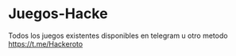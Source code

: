 # Juegos-Hacke
Todos los juegos existentes disponibles en telegram u otro metodo https://t.me/Hackeroto
